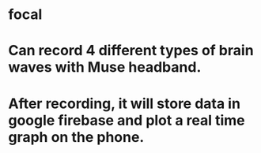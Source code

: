 # focal
# Can record 4 different types of brain waves with Muse headband.
# After recording, it will store data in google firebase and plot a real time graph on the phone.
